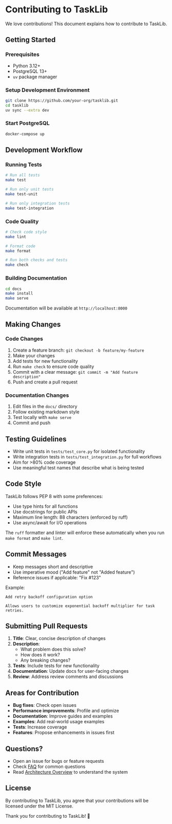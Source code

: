 # Contributing to TaskLib

We love contributions! This document explains how to contribute to TaskLib.

## Getting Started

### Prerequisites

- Python 3.12+
- PostgreSQL 13+
- `uv` package manager

### Setup Development Environment

```bash
git clone https://github.com/your-org/tasklib.git
cd tasklib
uv sync --extra dev
```

### Start PostgreSQL

```bash
docker-compose up
```

## Development Workflow

### Running Tests

```bash
# Run all tests
make test

# Run only unit tests
make test-unit

# Run only integration tests
make test-integration
```

### Code Quality

```bash
# Check code style
make lint

# Format code
make format

# Run both checks and tests
make check
```

### Building Documentation

```bash
cd docs
make install
make serve
```

Documentation will be available at `http://localhost:8000`

## Making Changes

### Code Changes

1. Create a feature branch: `git checkout -b feature/my-feature`
2. Make your changes
3. Add tests for new functionality
4. Run `make check` to ensure code quality
5. Commit with a clear message: `git commit -m "Add feature description"`
6. Push and create a pull request

### Documentation Changes

1. Edit files in the `docs/` directory
2. Follow existing markdown style
3. Test locally with `make serve`
4. Commit and push

## Testing Guidelines

- Write unit tests in `tests/test_core.py` for isolated functionality
- Write integration tests in `tests/test_integration.py` for full workflows
- Aim for >80% code coverage
- Use meaningful test names that describe what is being tested

## Code Style

TaskLib follows PEP 8 with some preferences:

- Use type hints for all functions
- Use docstrings for public APIs
- Maximum line length: 88 characters (enforced by ruff)
- Use async/await for I/O operations

The `ruff` formatter and linter will enforce these automatically when you run `make format` and `make lint`.

## Commit Messages

- Keep messages short and descriptive
- Use imperative mood ("Add feature" not "Added feature")
- Reference issues if applicable: "Fix #123"

Example:
```
Add retry backoff configuration option

Allows users to customize exponential backoff multiplier for task retries.
```

## Submitting Pull Requests

1. **Title**: Clear, concise description of changes
2. **Description**:
   - What problem does this solve?
   - How does it work?
   - Any breaking changes?
3. **Tests**: Include tests for new functionality
4. **Documentation**: Update docs for user-facing changes
5. **Review**: Address review comments and discussions

## Areas for Contribution

- **Bug fixes**: Check open issues
- **Performance improvements**: Profile and optimize
- **Documentation**: Improve guides and examples
- **Examples**: Add real-world usage examples
- **Tests**: Increase coverage
- **Features**: Propose enhancements in issues first

## Questions?

- Open an issue for bugs or feature requests
- Check [FAQ](./faq.md) for common questions
- Read [Architecture Overview](./design.md) to understand the system

## License

By contributing to TaskLib, you agree that your contributions will be licensed under the MIT License.

Thank you for contributing to TaskLib! 🚀
